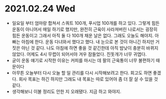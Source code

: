 # 2021.02.24 Wed

- 일요일 부터 엄마랑 합쳐서 스쿼트 100개, 푸시업 100개를 하고 있다. 그렇게 힘든 운동이 아니어서 매일 하기로 했지만, 완전히 근육이 사라져버린 나로서는 굉장히 힘든 운동이고 그래서 아직 둘 다 100개 채운 날은 없다. 그래도 오늘도 해야지. 아빠는 아침에 한다. 운동 다녀와서 했다고 했다. 내 눈으로 본 것이 아니긴 하지만 거짓은 아닌 것 같다. 나도 아침에 하면 좋을 것 같긴한데 아직 밤낮이 충분히 바뀌지 않았다. 어제도 4시 무렵이 되어서야 겨우 잠들었다. 진돗개가 너무 귀엽다.
- 굳이 운동 얘기로 시작한 이유는 커피를 마시는 데 팔의 근육통이 너무 불편하기 때문이다
- 아무튼 오늘부터 다시 오늘 할 일 관리를 다시 시작해보려고 한다. 회고도 하면 좋겠다. 회사 목표는 하긴 하지만 그래도 내 목표는 따로 있어야 좀 더 잘 살 수 있을 것 같다.
- 생각해보니 이불 정리도 안한 지 오래됐다. 지금 하고 와야지.
